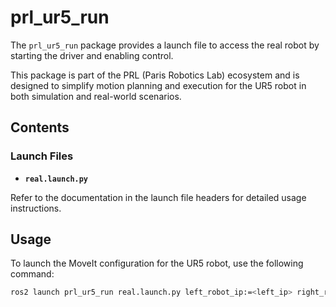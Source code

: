 # prl_ur5_run

The `prl_ur5_run` package provides a launch file to access the real robot by starting the driver and enabling control.

This package is part of the PRL (Paris Robotics Lab) ecosystem and is designed to simplify motion planning and execution for the UR5 robot in both simulation and real-world scenarios.

## Contents

### Launch Files
- **`real.launch.py`**  

Refer to the documentation in the launch file headers for detailed usage instructions.

## Usage

To launch the MoveIt configuration for the UR5 robot, use the following command:

```bash
ros2 launch prl_ur5_run real.launch.py left_robot_ip:=<left_ip> right_robot_ip:=<right_ip>
```

